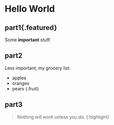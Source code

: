 # Hello World

## part1{.featured}

Some **important** stuff.

## part2

Less important, my grocery list:

* apples
* oranges
* pears
{.fruit}

## part3

> Nothing will work unless you do.
{.highlight}